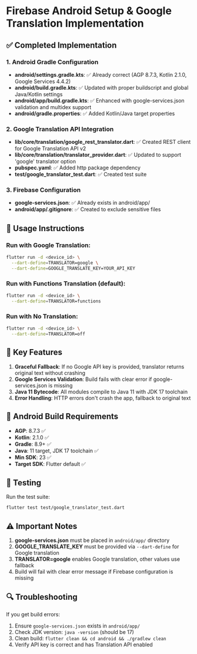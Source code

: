 # Firebase Android Setup & Google Translation Implementation

## ✅ Completed Implementation

### 1. Android Gradle Configuration
- **android/settings.gradle.kts**: ✅ Already correct (AGP 8.7.3, Kotlin 2.1.0, Google Services 4.4.2)
- **android/build.gradle.kts**: ✅ Updated with proper buildscript and global Java/Kotlin settings
- **android/app/build.gradle.kts**: ✅ Enhanced with google-services.json validation and multidex support
- **android/gradle.properties**: ✅ Added Kotlin/Java target properties

### 2. Google Translation API Integration
- **lib/core/translation/google_rest_translator.dart**: ✅ Created REST client for Google Translation API v2
- **lib/core/translation/translator_provider.dart**: ✅ Updated to support 'google' translator option
- **pubspec.yaml**: ✅ Added http package dependency
- **test/google_translator_test.dart**: ✅ Created test suite

### 3. Firebase Configuration
- **google-services.json**: ✅ Already exists in android/app/
- **android/app/.gitignore**: ✅ Created to exclude sensitive files

## 🚀 Usage Instructions

### Run with Google Translation:
```bash
flutter run -d <device_id> \
  --dart-define=TRANSLATOR=google \
  --dart-define=GOOGLE_TRANSLATE_KEY=YOUR_API_KEY
```

### Run with Functions Translation (default):
```bash
flutter run -d <device_id> \
  --dart-define=TRANSLATOR=functions
```

### Run with No Translation:
```bash
flutter run -d <device_id> \
  --dart-define=TRANSLATOR=off
```

## 🔧 Key Features

1. **Graceful Fallback**: If no Google API key is provided, translator returns original text without crashing
2. **Google Services Validation**: Build fails with clear error if google-services.json is missing
3. **Java 11 Bytecode**: All modules compile to Java 11 with JDK 17 toolchain
4. **Error Handling**: HTTP errors don't crash the app, fallback to original text

## 📱 Android Build Requirements

- **AGP**: 8.7.3 ✅
- **Kotlin**: 2.1.0 ✅  
- **Gradle**: 8.9+ ✅
- **Java**: 11 target, JDK 17 toolchain ✅
- **Min SDK**: 23 ✅
- **Target SDK**: Flutter default ✅

## 🧪 Testing

Run the test suite:
```bash
flutter test test/google_translator_test.dart
```

## ⚠️ Important Notes

1. **google-services.json** must be placed in `android/app/` directory
2. **GOOGLE_TRANSLATE_KEY** must be provided via `--dart-define` for Google translation
3. **TRANSLATOR=google** enables Google translation, other values use fallback
4. Build will fail with clear error message if Firebase configuration is missing

## 🔍 Troubleshooting

If you get build errors:
1. Ensure `google-services.json` exists in `android/app/`
2. Check JDK version: `java -version` (should be 17)
3. Clean build: `flutter clean && cd android && ./gradlew clean`
4. Verify API key is correct and has Translation API enabled

